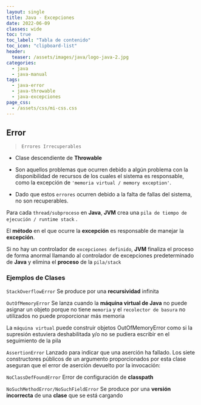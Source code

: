```yaml
---
layout: single
title: Java - Excepciones
date: 2022-06-09
classes: wide
toc: true
toc_label: "Tabla de contenido"
toc_icon: "clipboard-list"
header:
  teaser: /assets/images/java/logo-java-2.jpg
categories:
  - java
  - java-manual
tags:
  - java-error
  - java-throwable
  - java-excepciones
page_css: 
  - /assets/css/mi-css.css
---
```


## Error

> ``Errores Irrecuperables``

* Clase descendiente de **Throwable**

* Son aquellos problemas que ocurren debido a algún problema con la disponibilidad de recursos de los cuales el sistema es responsable, como la excepción de  ``'memoria virtual / memory exception'``.

* Dado que estos ``errores`` ocurren debido a la falta de fallas del sistema, no son recuperables.

Para cada  ``thread/subproceso`` en **Java**, **JVM** crea una ``pila de tiempo de ejecución / runtime stack`` .

El **método** en el que ocurre la **excepción** es responsable de manejar la **excepción**.

Si no hay un controlador de ``excepciones definido``, **JVM** finaliza el proceso de forma anormal llamando al controlador de excepciones predeterminado de **Java** y elimina el **proceso** de la ``pila/stack``

### Ejemplos de Clases

``StackOverflowError``
Se produce por una **recursividad** infinita

``OutOfMemoryError``
Se lanza cuando la **máquina virtual de Java** no puede asignar un objeto porque no tiene ``memoria`` y el ``recolector de basura`` no utilizados no puede proporcionar más memoria

La ``máquina virtual`` puede construir objetos OutOfMemoryError como si la supresión estuviera deshabilitada y/o no se pudiera escribir en el seguimiento de la pila

``AssertionError``
Lanzado para indicar que una aserción ha fallado.
Los siete constructores públicos de un argumento proporcionados por esta clase aseguran que el error de aserción devuelto por la invocación:

``NoClassDefFoundError``
Error de configuración de **classpath**

``NoSuchMethodError/NoSuchFieldError``
Se produce por una  **versión incorrecta** de una **clase** que se está cargando
